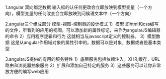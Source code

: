 1.angular 双向绑定数据
输入框的认任何更改会立即放映到模型变量（一个方向），模型变量的任何改变会立即放映到问候语文本中（一个方向）

2.angular三个组成部分  模型-视图-控制器的设计模式
1）模型 即html和css编写的文件，所看到的应用的视图，可以添加新的属性标记，来作为angularJS编辑器的命令
2）应用程序逻辑和行为  这就相当与javascript定义的控制器。
3）模型数据  这是从angular作用域对象的属性引申的。数据可以是对象，数据或者是基本类型

3.angularJS提供的有用的服务特性
1）底层服务包括依赖注入，XHR,缓存，URL路由和浏览器抽象服务
2）扩展和添加自己特定的服务
3）这些服务可以让你非常放方便的编写web应用
